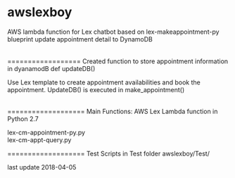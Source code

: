 # awslexboy
AWS lambda function for Lex chatbot 
based on lex-makeappointment-py blueprint 
update appointment detail to DynamoDB 

######
==================
Created function to store appointment information in dyanamodB 
  def updateDB()
  
Use Lex template to create appointment availabilities and book the appointment.
UpdateDB() is executed in make_appointment()

######
===================
Main Functions: 
AWS Lex Lambda function in Python 2.7 

lex-cm-appointment-py.py	
lex-cm-appt-query.py

===================
Test Scripts in Test folder 
awslexboy/Test/

last update 2018-04-05
